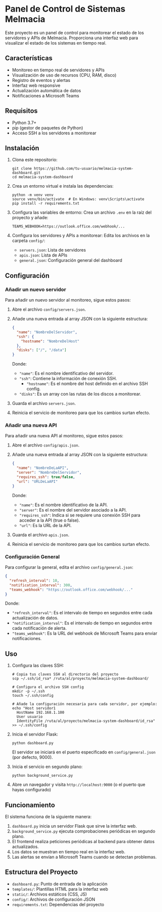 # Panel de Control de Sistemas Melmacia

Este proyecto es un panel de control para monitorear el estado de los servidores y APIs de Melmacia. Proporciona una interfaz web para visualizar el estado de los sistemas en tiempo real.

## Características

- Monitoreo en tiempo real de servidores y APIs
- Visualización de uso de recursos (CPU, RAM, disco)
- Registro de eventos y alertas
- Interfaz web responsive
- Actualización automática de datos
- Notificaciones a Microsoft Teams

## Requisitos

- Python 3.7+
- pip (gestor de paquetes de Python)
- Acceso SSH a los servidores a monitorear

## Instalación

1. Clona este repositorio:
   ```
   git clone https://github.com/tu-usuario/melmacia-system-dashboard.git
   cd melmacia-system-dashboard
   ```

2. Crea un entorno virtual e instala las dependencias:
   ```
   python -m venv venv
   source venv/bin/activate  # En Windows: venv\Scripts\activate
   pip install -r requirements.txt
   ```

3. Configura las variables de entorno:
   Crea un archivo `.env` en la raíz del proyecto y añade:
   ```
   TEAMS_WEBHOOK=https://outlook.office.com/webhook/...
   ```

4. Configura los servidores y APIs a monitorear:
   Edita los archivos en la carpeta `config/`:
   - `servers.json`: Lista de servidores
   - `apis.json`: Lista de APIs
   - `general.json`: Configuración general del dashboard

## Configuración

### Añadir un nuevo servidor

Para añadir un nuevo servidor al monitoreo, sigue estos pasos:

1. Abre el archivo `config/servers.json`.

2. Añade una nueva entrada al array JSON con la siguiente estructura:

   ```json
   {
     "name": "NombreDelServidor",
     "ssh": {
       "hostname": "NombreDelHost"
     },
     "disks": ["/", "/data"]
   }
   ```

   Donde:
   - `"name"`: Es el nombre identificativo del servidor.
   - `"ssh"`: Contiene la información de conexión SSH.
     - `"hostname"`: Es el nombre del host definido en el archivo SSH config.
   - `"disks"`: Es un array con las rutas de los discos a monitorear.

3. Guarda el archivo `servers.json`.

4. Reinicia el servicio de monitoreo para que los cambios surtan efecto.

### Añadir una nueva API

Para añadir una nueva API al monitoreo, sigue estos pasos:

1. Abre el archivo `config/apis.json`.

2. Añade una nueva entrada al array JSON con la siguiente estructura:

   ```json
   {
     "name": "NombreDeLaAPI",
     "server": "NombreDelServidor",
     "requires_ssh": true/false,
     "url": "URLDeLaAPI"
   }
   ```

   Donde:
   - `"name"`: Es el nombre identificativo de la API.
   - `"server"`: Es el nombre del servidor asociado a la API.
   - `"requires_ssh"`: Indica si se requiere una conexión SSH para acceder a la API (true o false).
   - `"url"`: Es la URL de la API.

3. Guarda el archivo `apis.json`.

4. Reinicia el servicio de monitoreo para que los cambios surtan efecto.

### Configuración General

Para configurar la general, edita el archivo `config/general.json`:

```json
{
  "refresh_interval": 10,
  "notification_interval": 300,
  "teams_webhook": "https://outlook.office.com/webhook/..."
}
```

Donde:
- `"refresh_interval"`: Es el intervalo de tiempo en segundos entre cada actualización de datos.
- `"notification_interval"`: Es el intervalo de tiempo en segundos entre cada notificación de alerta.
- `"teams_webhook"`: Es la URL del webhook de Microsoft Teams para enviar notificaciones.

## Uso

1. Configura las claves SSH:
   ```
   # Copia tus claves SSH al directorio del proyecto
   scp ~/.ssh/id_rsa* /ruta/al/proyecto/melmacia-system-dashboard/

   # Configura el archivo SSH config
   mkdir -p ~/.ssh
   touch ~/.ssh/config
   
   # Añade la configuración necesaria para cada servidor, por ejemplo:
   echo "Host servidor1
     HostName 192.168.1.100
     User usuario
     IdentityFile /ruta/al/proyecto/melmacia-system-dashboard/id_rsa" >> ~/.ssh/config
   ```

2. Inicia el servidor Flask:
   ```
   python dashboard.py
   ```

   El servidor se iniciará en el puerto especificado en `config/general.json` (por defecto, 9000).

3. Inicia el servicio en segundo plano:
   ```
   python background_service.py
   ```

4. Abre un navegador y visita `http://localhost:9000` (o el puerto que hayas configurado)

## Funcionamiento

El sistema funciona de la siguiente manera:

1. `dashboard.py` inicia un servidor Flask que sirve la interfaz web.
2. `background_service.py` ejecuta comprobaciones periódicas en segundo plano.
3. El frontend realiza peticiones periódicas al backend para obtener datos actualizados.
4. Los datos se muestran en tiempo real en la interfaz web.
5. Las alertas se envían a Microsoft Teams cuando se detectan problemas.

## Estructura del Proyecto

- `dashboard.py`: Punto de entrada de la aplicación
- `templates/`: Plantillas HTML para la interfaz web
- `static/`: Archivos estáticos (CSS, JS)
- `config/`: Archivos de configuración JSON
- `requirements.txt`: Dependencias del proyecto